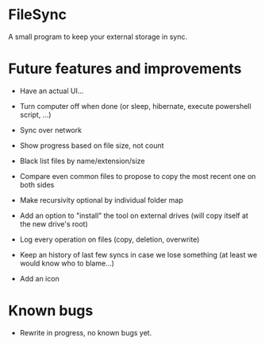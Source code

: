 # FileSync
A small program to keep your external storage in sync.

# Future features and improvements

- Have an actual UI...

- Turn computer off when done (or sleep, hibernate, execute powershell script, ...)

- Sync over network

- Show progress based on file size, not count

- Black list files by name/extension/size

- Compare even common files to propose to copy the most recent one on both sides

- Make recursivity optional by individual folder map

- Add an option to "install" the tool on external drives (will copy itself at the new drive's root)

- Log every operation on files (copy, deletion, overwrite)

- Keep an history of last few syncs in case we lose something (at least we would know who to blame...)

- Add an icon

# Known bugs

- Rewrite in progress, no known bugs yet.
